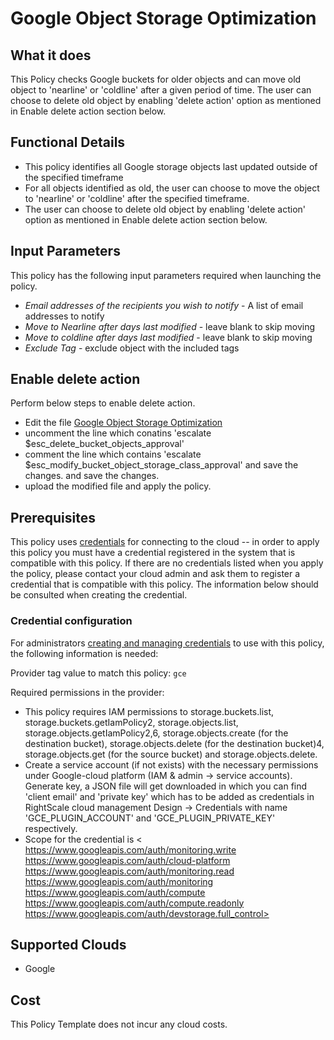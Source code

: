 
# Google Object Storage Optimization

## What it does

This Policy checks Google buckets for older objects and can move old object to 'nearline' or 'coldline' after a given period of time. The user can choose to delete old object by enabling 'delete action' option as mentioned in Enable delete action section below.

## Functional Details

- This policy identifies all Google storage objects last updated outside of the specified timeframe
- For all objects identified as old, the user can choose to move the object to 'nearline' or 'coldline' after the specified timeframe.
- The user can choose to delete old object by enabling 'delete action' option as mentioned in Enable delete action section below.

## Input Parameters

This policy has the following input parameters required when launching the policy.

- *Email addresses of the recipients you wish to notify* - A list of email addresses to notify
- *Move to Nearline after days last modified* - leave blank to skip moving
- *Move to coldline after days last modified* - leave blank to skip moving
- *Exclude Tag* - exclude object with the included tags

## Enable delete action

Perform below steps to enable delete action.

- Edit the file [Google Object Storage Optimization](https://github.com/flexera/policy_templates/tree/master/cost/google/object_storage_optimization/google_object_storage_optimization.pt)
- uncomment the line which conatins 'escalate $esc_delete_bucket_objects_approval'
- comment the line which contains 'escalate $esc_modify_bucket_object_storage_class_approval' and save the changes. and save the changes.
- upload the modified file and apply the policy.

## Prerequisites

This policy uses [credentials](https://docs.rightscale.com/policies/users/guides/credential_management.html) for connecting to the cloud -- in order to apply this policy you must have a credential registered in the system that is compatible with this policy. If there are no credentials listed when you apply the policy, please contact your cloud admin and ask them to register a credential that is compatible with this policy. The information below should be consulted when creating the credential.

### Credential configuration

For administrators [creating and managing credentials](https://docs.rightscale.com/policies/users/guides/credential_management.html) to use with this policy, the following information is needed:

Provider tag value to match this policy: `gce`

Required permissions in the provider:

- This policy requires IAM permissions to storage.buckets.list, storage.buckets.getIamPolicy2, storage.objects.list, storage.objects.getIamPolicy2,6, storage.objects.create (for the destination bucket), storage.objects.delete (for the destination bucket)4, storage.objects.get (for the source bucket) and storage.objects.delete.
- Create a service account (if not exists) with the necessary permissions under Google-cloud platform (IAM & admin -> service accounts). Generate key, a JSON file will get downloaded in which you can find 'client email' and 'private key' which has to be added as credentials in RightScale cloud management Design -> Credentials with name 'GCE_PLUGIN_ACCOUNT' and 'GCE_PLUGIN_PRIVATE_KEY' respectively.
- Scope for the credential is < https://www.googleapis.com/auth/monitoring.write https://www.googleapis.com/auth/cloud-platform https://www.googleapis.com/auth/monitoring.read https://www.googleapis.com/auth/monitoring https://www.googleapis.com/auth/compute https://www.googleapis.com/auth/compute.readonly https://www.googleapis.com/auth/devstorage.full_control>

## Supported Clouds

- Google

## Cost

This Policy Template does not incur any cloud costs.
